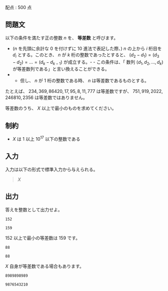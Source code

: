 配点 : $500$ 点

## 問題文

以下の条件を満たす正の整数 $n$ を、 **等差数** と呼びます。

- ($n$ を先頭に余計な $0$ を付けずに $10$ 進法で表記した際、) $n$ の上から $i$ 桁目を $d_i$ とする。このとき、 $n$ が $k$ 桁の整数であったとすると、 $(d_2-d_1)=(d_3-d_2)=\dots=(d_k-d_{k-1})$ が成立する。-   - この条件は、「 数列 $(d_1,d_2,\dots,d_k)$ が等差数列である」と言い換えることができる。
-   - 但し、 $n$ が $1$ 桁の整数である時、 $n$ は等差数であるものとする。

たとえば、 $234,369,86420,17,95,8,11,777$ は等差数ですが、 $751,919,2022,246810,2356$ は等差数ではありません。

等差数のうち、 $X$ 以上で最小のものを求めてください。

## 制約

- $X$ は $1$ 以上 $10^{17}$ 以下の整数である

## 入力

入力は以下の形式で標準入力から与えられる。

> $X$

## 出力

答えを整数として出力せよ。  

```input1
152
```

```output1
159
```

$152$ 以上で最小の等差数は $159$ です。

```input2
88
```

```output2
88
```

$X$ 自身が等差数である場合もあります。

```input3
8989898989
```

```output3
9876543210
```